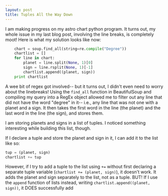 ```yaml
---
layout: post
title: Tuples All the Way Down
---
```

I am making progress on my astro chart python program. It turns out, my whole
issue in my last blog post, involving the line breaks, is completely moot! Here
is what my solution looks like now:  

```python
    chart = soup.find_all(string=re.compile("Degree"))
    chartlist = []
    for line in chart:
        planet = line.split(None, 1)[0]
        sign = line.rsplit(None, 1)[-1]
        chartlist.append((planet, sign))
    print chartlist
```
A wee bit of regex got involved-- but it turns out, I didn't even need to worry
about the linebreaks! Using the `find_all` function in BeautifulSoup and compiling
my query into a RegEx object allowed me to filter out any line that did not have
the word "degree" in it-- i.e., any line that was not one with a planet and a sign.
It then takes the first word in the line (the planet) and the last word in the
line (the sign), and stores them.

I am storing planets and signs in a list of tuples. I noticed something interesting
while building this list, though.  

If I declare a tuple and store the planet and sign in it, I can add it to the list
like so:  
```python
tup = (planet, sign)
chartlist += tup
```  
However, if I try to add a tuple to the list using `+=` without first declaring
a separate tuple variable (`chartlist += (planet, sign)`),
it doesn't work. It adds the planet and sign separately to the list, not as a
tuple. BUT! If I use the `append` function of lists instead, writing
`chartlist.append((planet, sign))`, it DOES successfully add  

